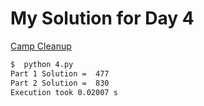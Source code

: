 # My Solution for Day 4

[Camp Cleanup](https://adventofcode.com/2022/day/4)
```bash
$  python 4.py
Part 1 Solution =  477
Part 2 Solution =  830
Execution took 0.02007 s
```